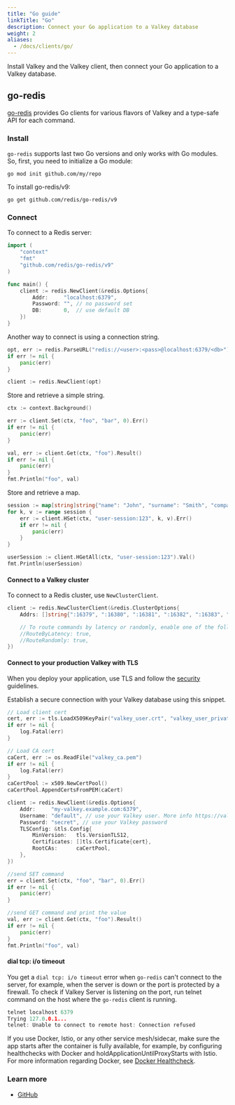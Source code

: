 ```yaml
---
title: "Go guide"
linkTitle: "Go"
description: Connect your Go application to a Valkey database
weight: 2
aliases:
  - /docs/clients/go/
---
```


Install Valkey and the Valkey client, then connect your Go application to a Valkey database.

## go-redis

[go-redis](https://github.com/redis/go-redis) provides Go clients for various flavors of Valkey and a type-safe API for each command.

### Install

`go-redis` supports last two Go versions and only works with Go modules.
So, first, you need to initialize a Go module:

```
go mod init github.com/my/repo
```

To install go-redis/v9:

```
go get github.com/redis/go-redis/v9
```

### Connect

To connect to a Redis server:

```go
import (
	"context"
	"fmt"
	"github.com/redis/go-redis/v9"
)

func main() {
    client := redis.NewClient(&redis.Options{
        Addr:	  "localhost:6379",
        Password: "", // no password set
        DB:		  0,  // use default DB
    })
}
```

Another way to connect is using a connection string.

```go
opt, err := redis.ParseURL("redis://<user>:<pass>@localhost:6379/<db>")
if err != nil {
	panic(err)
}

client := redis.NewClient(opt)
```

Store and retrieve a simple string.

```go
ctx := context.Background()

err := client.Set(ctx, "foo", "bar", 0).Err()
if err != nil {
    panic(err)
}

val, err := client.Get(ctx, "foo").Result()
if err != nil {
    panic(err)
}
fmt.Println("foo", val)
```

Store and retrieve a map.

```go
session := map[string]string{"name": "John", "surname": "Smith", "company": "Redis", "age": "29"}
for k, v := range session {
    err := client.HSet(ctx, "user-session:123", k, v).Err()
    if err != nil {
        panic(err)
    }
}

userSession := client.HGetAll(ctx, "user-session:123").Val()
fmt.Println(userSession)
 ```

#### Connect to a Valkey cluster

To connect to a Redis cluster, use `NewClusterClient`. 

```go
client := redis.NewClusterClient(&redis.ClusterOptions{
    Addrs: []string{":16379", ":16380", ":16381", ":16382", ":16383", ":16384"},

    // To route commands by latency or randomly, enable one of the following.
    //RouteByLatency: true,
    //RouteRandomly: true,
})
```

#### Connect to your production Valkey with TLS

When you deploy your application, use TLS and follow the [security](/docs/management/security/) guidelines.

Establish a secure connection with your Valkey database using this snippet.

```go
// Load client cert
cert, err := tls.LoadX509KeyPair("valkey_user.crt", "valkey_user_private.key")
if err != nil {
    log.Fatal(err)
}

// Load CA cert
caCert, err := os.ReadFile("valkey_ca.pem")
if err != nil {
    log.Fatal(err)
}
caCertPool := x509.NewCertPool()
caCertPool.AppendCertsFromPEM(caCert)

client := redis.NewClient(&redis.Options{
    Addr:     "my-valkey.example.com:6379",
    Username: "default", // use your Valkey user. More info https://valkey.io/topics/acl
    Password: "secret", // use your Valkey password
    TLSConfig: &tls.Config{
        MinVersion:   tls.VersionTLS12,
        Certificates: []tls.Certificate{cert},
        RootCAs:      caCertPool,
    },
})

//send SET command
err = client.Set(ctx, "foo", "bar", 0).Err()
if err != nil {
    panic(err)
}

//send GET command and print the value
val, err := client.Get(ctx, "foo").Result()
if err != nil {
    panic(err)
}
fmt.Println("foo", val)
```


#### dial tcp: i/o timeout

You get a `dial tcp: i/o timeout` error when `go-redis` can't connect to the server, for example, when the server is down or the port is protected by a firewall. To check if Valkey Server is listening on the port, run telnet command on the host where the `go-redis` client is running.

```go
telnet localhost 6379
Trying 127.0.0.1...
telnet: Unable to connect to remote host: Connection refused
```

If you use Docker, Istio, or any other service mesh/sidecar, make sure the app starts after the container is fully available, for example, by configuring healthchecks with Docker and holdApplicationUntilProxyStarts with Istio. 
For more information regarding Docker, see [Docker Healthcheck](https://docs.docker.com/engine/reference/run/#healthcheck).

### Learn more

* [GitHub](https://github.com/redis/go-redis)
 
